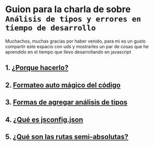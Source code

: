 # Guion para la charla de sobre `Análisis de tipos y errores en tiempo de desarrollo`

Muchachos, muchas gracias por haber venido, para mi es un gusto compartir este espacio con uds y mostrarles un par de cosas que he aprendido en el tiempo que llevo desarrollando en javascript

## 1. [¿Porque hacerlo?](./01-porque-hacerlo/README.md)

## 2. [Formateo auto mágico del código](./02-formateo-auto-magico-del-codigo/README.md)

## 3. [Formas de agregar análisis de tipos](./03-auto-completado-y-deteccion-de-tipos/)

## 4. [¿Qué es jsconfig.json](./4-que-es-jsconfig.json/README.md)

## 5. [¿Qué son las rutas semi-absolutas?](./xx-rutas-semi-absolutas/README.md)